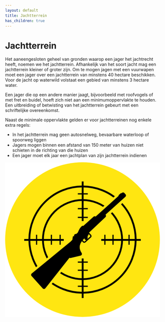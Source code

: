 ```yaml
---
layout: default
title: Jachtterrein
has_children: true
---
```


# Jachtterrein

Het aaneengesloten geheel van gronden waarop een jager het jachtrecht heeft, noemen we het jachtterrein. Afhankelijk van het soort jacht mag een jachtterrein kleiner of groter zijn. Om te mogen jagen met een vuurwapen moet een jager over een jachtterrein van minstens 40 hectare beschikken. Voor de jacht op waterwild volstaat een gebied van minstens 3 hectare water.

Een jager die op een andere manier jaagt, bijvoorbeeld met roofvogels of met fret en buidel, hoeft zich niet aan een minimumoppervlakte te houden. Een uitbreiding of betwisting van het jachtterrein gebeurt met een schriftelijke overeenkomst. 

Naast de minimale oppervlakte gelden er voor jachtterreinen nog enkele extra regels:
- In het jachtterrein mag geen autosnelweg, bevaarbare waterloop of spoorweg liggen
- Jagers mogen binnen een afstand van 150 meter van huizen niet schieten in de richting van die huizen
- Een jager moet elk jaar een jachtplan van zijn jachtterrein indienen

![alt text](image.png)